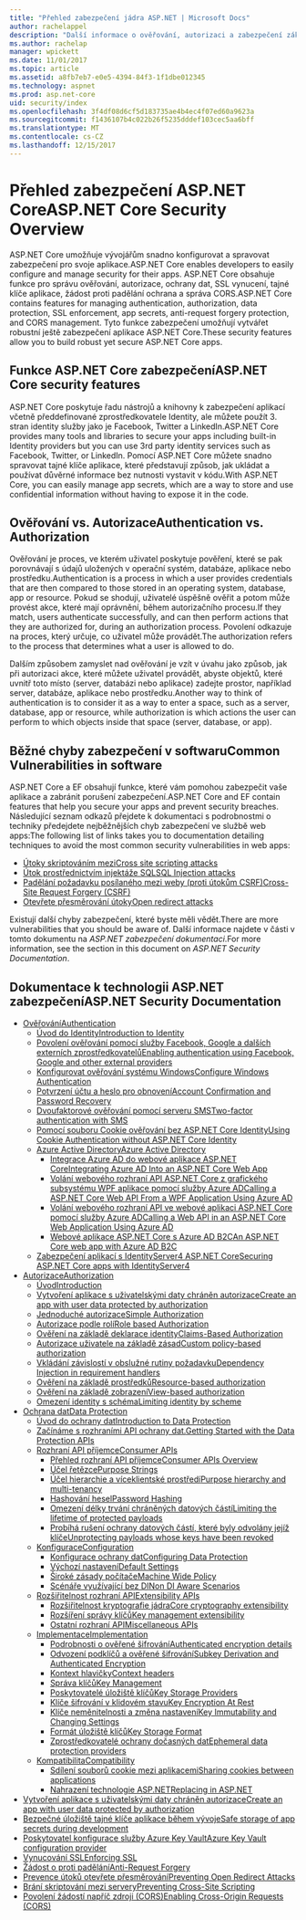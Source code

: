 ```yaml
---
title: "Přehled zabezpečení jádra ASP.NET | Microsoft Docs"
author: rachelappel
description: "Další informace o ověřování, autorizaci a zabezpečení základy v ASP.NET Core"
ms.author: rachelap
manager: wpickett
ms.date: 11/01/2017
ms.topic: article
ms.assetid: a8fb7eb7-e0e5-4394-84f3-1f1dbe012345
ms.technology: aspnet
ms.prod: asp.net-core
uid: security/index
ms.openlocfilehash: 3f4df08d6cf5d183735ae4b4ec4f07ed60a9623a
ms.sourcegitcommit: f1436107b4c022b26f5235dddef103cec5aa6bff
ms.translationtype: MT
ms.contentlocale: cs-CZ
ms.lasthandoff: 12/15/2017
---
```

# <a name="aspnet-core-security-overview"></a><span data-ttu-id="84b7a-103">Přehled zabezpečení ASP.NET Core</span><span class="sxs-lookup"><span data-stu-id="84b7a-103">ASP.NET Core Security Overview</span></span>

<span data-ttu-id="84b7a-104">ASP.NET Core umožňuje vývojářům snadno konfigurovat a spravovat zabezpečení pro svoje aplikace.</span><span class="sxs-lookup"><span data-stu-id="84b7a-104">ASP.NET Core enables developers to easily configure and manage security for their apps.</span></span> <span data-ttu-id="84b7a-105">ASP.NET Core obsahuje funkce pro správu ověřování, autorizace, ochrany dat, SSL vynucení, tajné klíče aplikace, žádost proti padělání ochrana a správa CORS.</span><span class="sxs-lookup"><span data-stu-id="84b7a-105">ASP.NET Core contains features for managing authentication, authorization, data protection, SSL enforcement, app secrets, anti-request forgery protection, and CORS management.</span></span> <span data-ttu-id="84b7a-106">Tyto funkce zabezpečení umožňují vytvářet robustní ještě zabezpečení aplikace ASP.NET Core.</span><span class="sxs-lookup"><span data-stu-id="84b7a-106">These security features allow you to build robust yet secure ASP.NET Core apps.</span></span> 

## <a name="aspnet-core-security-features"></a><span data-ttu-id="84b7a-107">Funkce ASP.NET Core zabezpečení</span><span class="sxs-lookup"><span data-stu-id="84b7a-107">ASP.NET Core security features</span></span>

<span data-ttu-id="84b7a-108">ASP.NET Core poskytuje řadu nástrojů a knihovny k zabezpečení aplikací včetně předdefinované zprostředkovatele Identity, ale můžete použít 3. stran identity služby jako je Facebook, Twitter a LinkedIn.</span><span class="sxs-lookup"><span data-stu-id="84b7a-108">ASP.NET Core provides many tools and libraries to secure your apps including built-in Identity providers but you can use 3rd party identity services such as Facebook, Twitter, or LinkedIn.</span></span> <span data-ttu-id="84b7a-109">Pomocí ASP.NET Core můžete snadno spravovat tajné klíče aplikace, které představují způsob, jak ukládat a používat důvěrné informace bez nutnosti vystavit v kódu.</span><span class="sxs-lookup"><span data-stu-id="84b7a-109">With ASP.NET Core, you can easily manage app secrets, which are a way to store and use confidential information without having to expose it in the code.</span></span> 

## <a name="authentication-vs-authorization"></a><span data-ttu-id="84b7a-110">Ověřování vs. Autorizace</span><span class="sxs-lookup"><span data-stu-id="84b7a-110">Authentication vs. Authorization</span></span>

<span data-ttu-id="84b7a-111">Ověřování je proces, ve kterém uživatel poskytuje pověření, které se pak porovnávají s údajů uložených v operační systém, databáze, aplikace nebo prostředku.</span><span class="sxs-lookup"><span data-stu-id="84b7a-111">Authentication is a process in which a user provides credentials that are then compared to those stored in an operating system, database, app or resource.</span></span> <span data-ttu-id="84b7a-112">Pokud se shodují, uživatelé úspěšně ověřit a potom může provést akce, které mají oprávnění, během autorizačního procesu.</span><span class="sxs-lookup"><span data-stu-id="84b7a-112">If they match, users authenticate successfully, and can then perform actions that they are authorized for, during an authorization process.</span></span> <span data-ttu-id="84b7a-113">Povolení odkazuje na proces, který určuje, co uživatel může provádět.</span><span class="sxs-lookup"><span data-stu-id="84b7a-113">The authorization refers to the process that determines what a user is allowed to do.</span></span> 

<span data-ttu-id="84b7a-114">Dalším způsobem zamyslet nad ověřování je vzít v úvahu jako způsob, jak při autorizaci akce, které můžete uživatel provádět, abyste objektů, které uvnitř toto místo (server, databázi nebo aplikace) zadejte prostor, například server, databáze, aplikace nebo prostředku.</span><span class="sxs-lookup"><span data-stu-id="84b7a-114">Another way to think of authentication is to consider it as a way to enter a space, such as a server, database, app or resource, while authorization is which actions the user can perform to which objects inside that space (server, database, or app).</span></span>

## <a name="common-vulnerabilities-in-software"></a><span data-ttu-id="84b7a-115">Běžné chyby zabezpečení v softwaru</span><span class="sxs-lookup"><span data-stu-id="84b7a-115">Common Vulnerabilities in software</span></span>

<span data-ttu-id="84b7a-116">ASP.NET Core a EF obsahují funkce, které vám pomohou zabezpečit vaše aplikace a zabránit porušení zabezpečení.</span><span class="sxs-lookup"><span data-stu-id="84b7a-116">ASP.NET Core and EF contain features that help you secure your apps and prevent security breaches.</span></span> <span data-ttu-id="84b7a-117">Následující seznam odkazů přejdete k dokumentaci s podrobnostmi o techniky předejdete nejběžnějších chyb zabezpečení ve službě web apps:</span><span class="sxs-lookup"><span data-stu-id="84b7a-117">The following list of links takes you to documentation detailing techniques to avoid the most common security vulnerabilities in web apps:</span></span>

* [<span data-ttu-id="84b7a-118">Útoky skriptováním mezi</span><span class="sxs-lookup"><span data-stu-id="84b7a-118">Cross site scripting attacks</span></span>](https://docs.microsoft.com/aspnet/core/security/cross-site-scripting)
* [<span data-ttu-id="84b7a-119">Útok prostřednictvím injektáže SQL</span><span class="sxs-lookup"><span data-stu-id="84b7a-119">SQL Injection attacks</span></span>](https://docs.microsoft.com/ef/core/querying/raw-sql)
* [<span data-ttu-id="84b7a-120">Padělání požadavku posílaného mezi weby (proti útokům CSRF)</span><span class="sxs-lookup"><span data-stu-id="84b7a-120">Cross-Site Request Forgery (CSRF)</span></span>](https://docs.microsoft.com/aspnet/core/security/anti-request-forgery)
* [<span data-ttu-id="84b7a-121">Otevřete přesměrování útoky</span><span class="sxs-lookup"><span data-stu-id="84b7a-121">Open redirect attacks</span></span>](https://docs.microsoft.com/aspnet/core/security/preventing-open-redirects)

<span data-ttu-id="84b7a-122">Existují další chyby zabezpečení, které byste měli vědět.</span><span class="sxs-lookup"><span data-stu-id="84b7a-122">There are more vulnerabilities that you should be aware of.</span></span> <span data-ttu-id="84b7a-123">Další informace najdete v části v tomto dokumentu na *ASP.NET zabezpečení dokumentaci*.</span><span class="sxs-lookup"><span data-stu-id="84b7a-123">For more information, see the section in this document on *ASP.NET Security Documentation*.</span></span> 

## <a name="aspnet-security-documentation"></a><span data-ttu-id="84b7a-124">Dokumentace k technologii ASP.NET zabezpečení</span><span class="sxs-lookup"><span data-stu-id="84b7a-124">ASP.NET Security Documentation</span></span>

*   [<span data-ttu-id="84b7a-125">Ověřování</span><span class="sxs-lookup"><span data-stu-id="84b7a-125">Authentication</span></span>](authentication/index.md)
    *   [<span data-ttu-id="84b7a-126">Úvod do Identity</span><span class="sxs-lookup"><span data-stu-id="84b7a-126">Introduction to Identity</span></span>](authentication/identity.md)
    *   [<span data-ttu-id="84b7a-127">Povolení ověřování pomocí služby Facebook, Google a dalších externích zprostředkovatelů</span><span class="sxs-lookup"><span data-stu-id="84b7a-127">Enabling authentication using Facebook, Google and other external providers</span></span>](authentication/social/index.md)
    * [<span data-ttu-id="84b7a-128">Konfigurovat ověřování systému Windows</span><span class="sxs-lookup"><span data-stu-id="84b7a-128">Configure Windows Authentication</span></span>](authentication/windowsauth.md)
    *   [<span data-ttu-id="84b7a-129">Potvrzení účtu a heslo pro obnovení</span><span class="sxs-lookup"><span data-stu-id="84b7a-129">Account Confirmation and Password Recovery</span></span>](authentication/accconfirm.md)
    *   [<span data-ttu-id="84b7a-130">Dvoufaktorové ověřování pomocí serveru SMS</span><span class="sxs-lookup"><span data-stu-id="84b7a-130">Two-factor authentication with SMS</span></span>](authentication/2fa.md) 
    *   [<span data-ttu-id="84b7a-131">Pomocí souboru Cookie ověřování bez ASP.NET Core Identity</span><span class="sxs-lookup"><span data-stu-id="84b7a-131">Using Cookie Authentication without ASP.NET Core Identity</span></span>](authentication/cookie.md)
    *   [<span data-ttu-id="84b7a-132">Azure Active Directory</span><span class="sxs-lookup"><span data-stu-id="84b7a-132">Azure Active Directory</span></span>](authentication/azure-active-directory/index.md)
        *   [<span data-ttu-id="84b7a-133">Integrace Azure AD do webové aplikace ASP.NET Core</span><span class="sxs-lookup"><span data-stu-id="84b7a-133">Integrating Azure AD Into an ASP.NET Core Web App</span></span>](https://azure.microsoft.com/documentation/samples/active-directory-dotnet-webapp-openidconnect-aspnetcore/)
        *   [<span data-ttu-id="84b7a-134">Volání webového rozhraní API ASP.NET Core z grafického subsystému WPF aplikace pomocí služby Azure AD</span><span class="sxs-lookup"><span data-stu-id="84b7a-134">Calling a ASP.NET Core Web API From a WPF Application Using Azure AD</span></span>](https://azure.microsoft.com/documentation/samples/active-directory-dotnet-native-aspnetcore/)
        *   [<span data-ttu-id="84b7a-135">Volání webového rozhraní API ve webové aplikaci ASP.NET Core pomocí služby Azure AD</span><span class="sxs-lookup"><span data-stu-id="84b7a-135">Calling a Web API in an ASP.NET Core Web Application Using Azure AD</span></span>](https://azure.microsoft.com/documentation/samples/active-directory-dotnet-webapp-webapi-openidconnect-aspnetcore/)
        *   [<span data-ttu-id="84b7a-136">Webové aplikace ASP.NET Core s Azure AD B2C</span><span class="sxs-lookup"><span data-stu-id="84b7a-136">An ASP.NET Core web app with Azure AD B2C</span></span>](https://azure.microsoft.com/resources/samples/active-directory-b2c-dotnetcore-webapp/)
    *   [<span data-ttu-id="84b7a-137">Zabezpečení aplikací s IdentityServer4 ASP.NET Core</span><span class="sxs-lookup"><span data-stu-id="84b7a-137">Securing ASP.NET Core apps with IdentityServer4</span></span>](https://identityserver4.readthedocs.io)
*   [<span data-ttu-id="84b7a-138">Autorizace</span><span class="sxs-lookup"><span data-stu-id="84b7a-138">Authorization</span></span>](authorization/index.md)
    *   [<span data-ttu-id="84b7a-139">Úvod</span><span class="sxs-lookup"><span data-stu-id="84b7a-139">Introduction</span></span>](authorization/introduction.md)
    *   [<span data-ttu-id="84b7a-140">Vytvoření aplikace s uživatelskými daty chráněn autorizace</span><span class="sxs-lookup"><span data-stu-id="84b7a-140">Create an app with user data protected by authorization</span></span>](xref:security/authorization/secure-data)
    *   [<span data-ttu-id="84b7a-141">Jednoduché autorizace</span><span class="sxs-lookup"><span data-stu-id="84b7a-141">Simple Authorization</span></span>](authorization/simple.md)
    *   [<span data-ttu-id="84b7a-142">Autorizace podle rolí</span><span class="sxs-lookup"><span data-stu-id="84b7a-142">Role based Authorization</span></span>](authorization/roles.md)
    *   [<span data-ttu-id="84b7a-143">Ověření na základě deklarace identity</span><span class="sxs-lookup"><span data-stu-id="84b7a-143">Claims-Based Authorization</span></span>](authorization/claims.md)
    *   [<span data-ttu-id="84b7a-144">Autorizace uživatele na základě zásad</span><span class="sxs-lookup"><span data-stu-id="84b7a-144">Custom policy-based authorization</span></span>](authorization/policies.md)
    *   [<span data-ttu-id="84b7a-145">Vkládání závislostí v obslužné rutiny požadavku</span><span class="sxs-lookup"><span data-stu-id="84b7a-145">Dependency Injection in requirement handlers</span></span>](authorization/dependencyinjection.md)
    *   [<span data-ttu-id="84b7a-146">Ověření na základě prostředků</span><span class="sxs-lookup"><span data-stu-id="84b7a-146">Resource-based authorization</span></span>](authorization/resourcebased.md)
    *   [<span data-ttu-id="84b7a-147">Ověření na základě zobrazení</span><span class="sxs-lookup"><span data-stu-id="84b7a-147">View-based authorization</span></span>](authorization/views.md)
    *   [<span data-ttu-id="84b7a-148">Omezení identity s schéma</span><span class="sxs-lookup"><span data-stu-id="84b7a-148">Limiting identity by scheme</span></span>](authorization/limitingidentitybyscheme.md)
*   [<span data-ttu-id="84b7a-149">Ochrana dat</span><span class="sxs-lookup"><span data-stu-id="84b7a-149">Data Protection</span></span>](data-protection/index.md)
    *   [<span data-ttu-id="84b7a-150">Úvod do ochrany dat</span><span class="sxs-lookup"><span data-stu-id="84b7a-150">Introduction to Data Protection</span></span>](data-protection/introduction.md)
    *   [<span data-ttu-id="84b7a-151">Začínáme s rozhraními API ochrany dat.</span><span class="sxs-lookup"><span data-stu-id="84b7a-151">Getting Started with the Data Protection APIs</span></span>](data-protection/using-data-protection.md)
    *   [<span data-ttu-id="84b7a-152">Rozhraní API příjemce</span><span class="sxs-lookup"><span data-stu-id="84b7a-152">Consumer APIs</span></span>](data-protection/consumer-apis/index.md)
        *   [<span data-ttu-id="84b7a-153">Přehled rozhraní API příjemce</span><span class="sxs-lookup"><span data-stu-id="84b7a-153">Consumer APIs Overview</span></span>](data-protection/consumer-apis/overview.md)
        *   [<span data-ttu-id="84b7a-154">Účel řetězce</span><span class="sxs-lookup"><span data-stu-id="84b7a-154">Purpose Strings</span></span>](data-protection/consumer-apis/purpose-strings.md)
        *   [<span data-ttu-id="84b7a-155">Účel hierarchie a víceklientské prostředí</span><span class="sxs-lookup"><span data-stu-id="84b7a-155">Purpose hierarchy and multi-tenancy</span></span>](data-protection/consumer-apis/purpose-strings-multitenancy.md)
        *   [<span data-ttu-id="84b7a-156">Hashování hesel</span><span class="sxs-lookup"><span data-stu-id="84b7a-156">Password Hashing</span></span>](data-protection/consumer-apis/password-hashing.md)
        *   [<span data-ttu-id="84b7a-157">Omezení délky trvání chráněných datových částí</span><span class="sxs-lookup"><span data-stu-id="84b7a-157">Limiting the lifetime of protected payloads</span></span>](data-protection/consumer-apis/limited-lifetime-payloads.md)
        *   [<span data-ttu-id="84b7a-158">Probíhá rušení ochrany datových částí, které byly odvolány jejíž klíče</span><span class="sxs-lookup"><span data-stu-id="84b7a-158">Unprotecting payloads whose keys have been revoked</span></span>](data-protection/consumer-apis/dangerous-unprotect.md)
    *   [<span data-ttu-id="84b7a-159">Konfigurace</span><span class="sxs-lookup"><span data-stu-id="84b7a-159">Configuration</span></span>](data-protection/configuration/index.md)
        *   [<span data-ttu-id="84b7a-160">Konfigurace ochrany dat</span><span class="sxs-lookup"><span data-stu-id="84b7a-160">Configuring Data Protection</span></span>](data-protection/configuration/overview.md)
        *   [<span data-ttu-id="84b7a-161">Výchozí nastavení</span><span class="sxs-lookup"><span data-stu-id="84b7a-161">Default Settings</span></span>](data-protection/configuration/default-settings.md)
        *   [<span data-ttu-id="84b7a-162">Široké zásady počítače</span><span class="sxs-lookup"><span data-stu-id="84b7a-162">Machine Wide Policy</span></span>](data-protection/configuration/machine-wide-policy.md)
        *   [<span data-ttu-id="84b7a-163">Scénáře využívající bez DI</span><span class="sxs-lookup"><span data-stu-id="84b7a-163">Non DI Aware Scenarios</span></span>](data-protection/configuration/non-di-scenarios.md)
    *   [<span data-ttu-id="84b7a-164">Rozšiřitelnost rozhraní API</span><span class="sxs-lookup"><span data-stu-id="84b7a-164">Extensibility APIs</span></span>](data-protection/extensibility/index.md)
        *   [<span data-ttu-id="84b7a-165">Rozšiřitelnost kryptografie jádra</span><span class="sxs-lookup"><span data-stu-id="84b7a-165">Core cryptography extensibility</span></span>](data-protection/extensibility/core-crypto.md)
        *   [<span data-ttu-id="84b7a-166">Rozšíření správy klíčů</span><span class="sxs-lookup"><span data-stu-id="84b7a-166">Key management extensibility</span></span>](data-protection/extensibility/key-management.md)
        *   [<span data-ttu-id="84b7a-167">Ostatní rozhraní API</span><span class="sxs-lookup"><span data-stu-id="84b7a-167">Miscellaneous APIs</span></span>](data-protection/extensibility/misc-apis.md)
    *   [<span data-ttu-id="84b7a-168">Implementace</span><span class="sxs-lookup"><span data-stu-id="84b7a-168">Implementation</span></span>](data-protection/implementation/index.md)
        *   [<span data-ttu-id="84b7a-169">Podrobnosti o ověřené šifrování</span><span class="sxs-lookup"><span data-stu-id="84b7a-169">Authenticated encryption details</span></span>](data-protection/implementation/authenticated-encryption-details.md)
        *   [<span data-ttu-id="84b7a-170">Odvození podklíčů a ověřené šifrování</span><span class="sxs-lookup"><span data-stu-id="84b7a-170">Subkey Derivation and Authenticated Encryption</span></span>](data-protection/implementation/subkeyderivation.md)
        *   [<span data-ttu-id="84b7a-171">Kontext hlavičky</span><span class="sxs-lookup"><span data-stu-id="84b7a-171">Context headers</span></span>](data-protection/implementation/context-headers.md)
        *   [<span data-ttu-id="84b7a-172">Správa klíčů</span><span class="sxs-lookup"><span data-stu-id="84b7a-172">Key Management</span></span>](data-protection/implementation/key-management.md)
        *   [<span data-ttu-id="84b7a-173">Poskytovatelé úložiště klíčů</span><span class="sxs-lookup"><span data-stu-id="84b7a-173">Key Storage Providers</span></span>](data-protection/implementation/key-storage-providers.md)
        *   [<span data-ttu-id="84b7a-174">Klíče šifrování v klidovém stavu</span><span class="sxs-lookup"><span data-stu-id="84b7a-174">Key Encryption At Rest</span></span>](data-protection/implementation/key-encryption-at-rest.md)
        *   [<span data-ttu-id="84b7a-175">Klíče neměnitelnosti a změna nastavení</span><span class="sxs-lookup"><span data-stu-id="84b7a-175">Key Immutability and Changing Settings</span></span>](data-protection/implementation/key-immutability.md)
        *   [<span data-ttu-id="84b7a-176">Formát úložiště klíčů</span><span class="sxs-lookup"><span data-stu-id="84b7a-176">Key Storage Format</span></span>](data-protection/implementation/key-storage-format.md)
        *   [<span data-ttu-id="84b7a-177">Zprostředkovatelé ochrany dočasných dat</span><span class="sxs-lookup"><span data-stu-id="84b7a-177">Ephemeral data protection providers</span></span>](data-protection/implementation/key-storage-ephemeral.md)
    *   [<span data-ttu-id="84b7a-178">Kompatibilita</span><span class="sxs-lookup"><span data-stu-id="84b7a-178">Compatibility</span></span>](data-protection/compatibility/index.md)
        *   [<span data-ttu-id="84b7a-179">Sdílení souborů cookie mezi aplikacemi</span><span class="sxs-lookup"><span data-stu-id="84b7a-179">Sharing cookies between applications</span></span>](data-protection/compatibility/cookie-sharing.md)
        *   [<span data-ttu-id="84b7a-180">Nahrazení <machineKey> technologie ASP.NET</span><span class="sxs-lookup"><span data-stu-id="84b7a-180">Replacing <machineKey> in ASP.NET</span></span>](data-protection/compatibility/replacing-machinekey.md)
*   [<span data-ttu-id="84b7a-181">Vytvoření aplikace s uživatelskými daty chráněn autorizace</span><span class="sxs-lookup"><span data-stu-id="84b7a-181">Create an app with user data protected by authorization</span></span>](xref:security/authorization/secure-data)
*   [<span data-ttu-id="84b7a-182">Bezpečné úložiště tajné klíče aplikace během vývoje</span><span class="sxs-lookup"><span data-stu-id="84b7a-182">Safe storage of app secrets during development</span></span>](app-secrets.md)
*   [<span data-ttu-id="84b7a-183">Poskytovatel konfigurace služby Azure Key Vault</span><span class="sxs-lookup"><span data-stu-id="84b7a-183">Azure Key Vault configuration provider</span></span>](key-vault-configuration.md)
*   [<span data-ttu-id="84b7a-184">Vynucování SSL</span><span class="sxs-lookup"><span data-stu-id="84b7a-184">Enforcing SSL</span></span>](enforcing-ssl.md)
*   [<span data-ttu-id="84b7a-185">Žádost o proti padělání</span><span class="sxs-lookup"><span data-stu-id="84b7a-185">Anti-Request Forgery</span></span>](anti-request-forgery.md)
*   [<span data-ttu-id="84b7a-186">Prevence útoků otevřete přesměrování</span><span class="sxs-lookup"><span data-stu-id="84b7a-186">Preventing Open Redirect Attacks</span></span>](preventing-open-redirects.md)
*   [<span data-ttu-id="84b7a-187">Brání skriptování mezi servery</span><span class="sxs-lookup"><span data-stu-id="84b7a-187">Preventing Cross-Site Scripting</span></span>](cross-site-scripting.md)
*   [<span data-ttu-id="84b7a-188">Povolení žádostí napříč zdroji (CORS)</span><span class="sxs-lookup"><span data-stu-id="84b7a-188">Enabling Cross-Origin Requests (CORS)</span></span>](cors.md)
